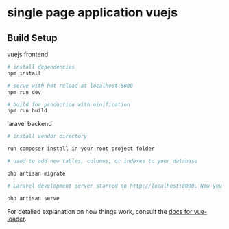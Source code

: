 # single page application vuejs

## Build Setup

vuejs frontend
``` bash
# install dependencies
npm install

# serve with hot reload at localhost:8080
npm run dev

# build for production with minification
npm run build
```

laravel backend
``` bash
# install vendor directory 

run composer install in your root project folder 

# used to add new tables, columns, or indexes to your database

php artisan migrate 

# Laravel development server started on http://localhost:8000. Now you can point your browser to http://localhost:8000

php artisan serve

```

For detailed explanation on how things work, consult the [docs for vue-loader](http://vuejs.github.io/vue-loader).

